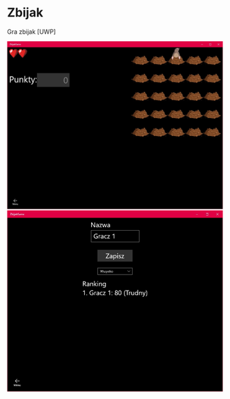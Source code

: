 # Zbijak
Gra zbijak [UWP]

![Screenshot 1](Screenshots/screen1.jpg)
![Screenshot 1](Screenshots/screen2.jpg)
